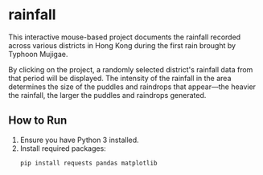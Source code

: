 # rainfall
This interactive mouse-based project documents the rainfall recorded across various districts in Hong Kong during the first rain brought by Typhoon Mujigae.

By clicking on the project, a randomly selected district's rainfall data from that period will be displayed. 
The intensity of the rainfall in the area determines the size of the puddles and raindrops that appear—the heavier the rainfall, the larger the puddles and raindrops generated.

## How to Run

1. Ensure you have Python 3 installed.
2. Install required packages:
   ```bash
   pip install requests pandas matplotlib
   ```
